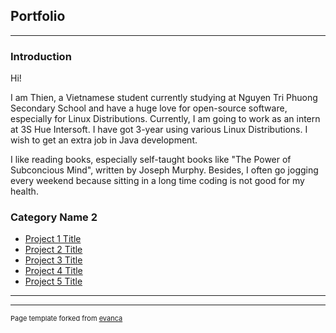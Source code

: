 ## Portfolio

---

### Introduction
Hi!

I am Thien, a Vietnamese student currently studying at Nguyen Tri Phuong Secondary School and have a huge love for open-source software, especially for Linux Distributions. Currently, I am going to work as an intern at 3S Hue Intersoft. I have got 3-year using various Linux Distributions. I wish to get an extra job in Java development.

I like reading books, especially self-taught books like "The Power of Subconcious Mind", written by Joseph Murphy. Besides, I often go jogging every weekend because sitting in a long time coding is not good for my health.

### Category Name 2

- [Project 1 Title](http://example.com/)
- [Project 2 Title](http://example.com/)
- [Project 3 Title](http://example.com/)
- [Project 4 Title](http://example.com/)
- [Project 5 Title](http://example.com/)

---




---
<p style="font-size:11px">Page template forked from <a href="https://github.com/evanca/quick-portfolio">evanca</a></p>
<!-- Remove above link if you don't want to attibute -->
